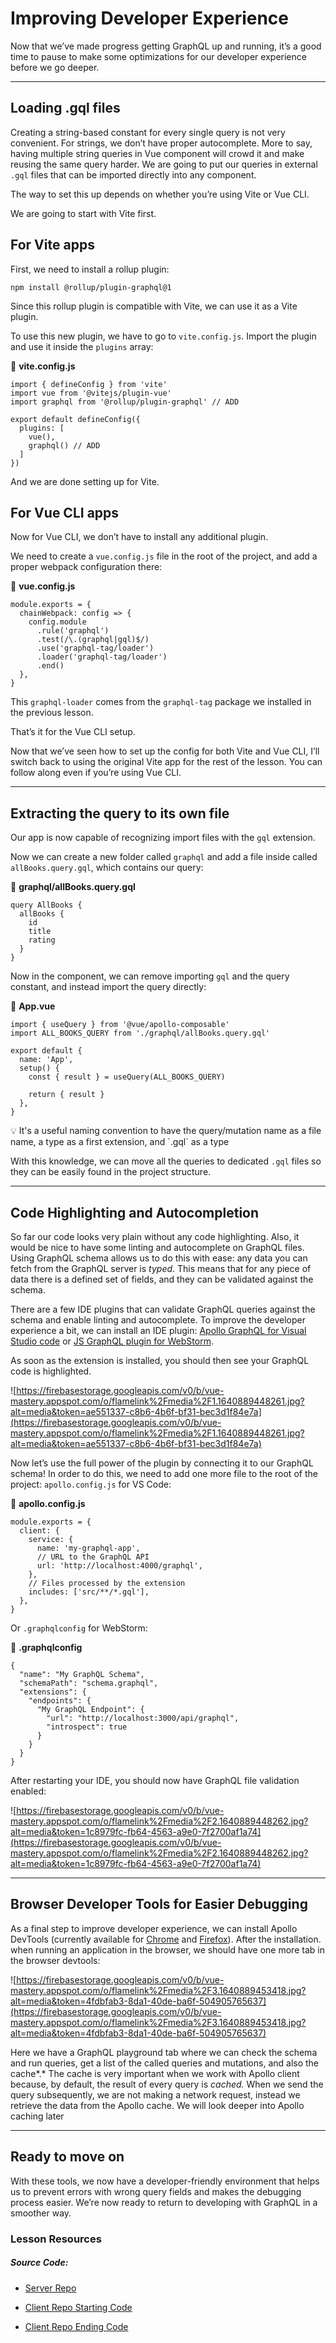 Improving Developer Experience
==============================

Now that we’ve made progress getting GraphQL up and running, it’s a good time to pause to make some optimizations for our developer experience before we go deeper.

* * *

Loading .gql files
------------------

Creating a string-based constant for every single query is not very convenient. For strings, we don’t have proper autocomplete. More to say, having multiple string queries in Vue component will crowd it and make reusing the same query harder. We are going to put our queries in external `.gql` files that can be imported directly into any component.

The way to set this up depends on whether you’re using Vite or Vue CLI.

We are going to start with Vite first.

For Vite apps
-------------

First, we need to install a rollup plugin:

    npm install @rollup/plugin-graphql@1
    

Since this rollup plugin is compatible with Vite, we can use it as a Vite plugin.

To use this new plugin, we have to go to `vite.config.js`. Import the plugin and use it inside the `plugins` array:

📃 **vite.config.js**

    import { defineConfig } from 'vite'
    import vue from '@vitejs/plugin-vue'
    import graphql from '@rollup/plugin-graphql' // ADD
    
    export default defineConfig({
      plugins: [
        vue(), 
        graphql() // ADD
      ]
    })
    

And we are done setting up for Vite.

For Vue CLI apps
----------------

Now for Vue CLI, we don’t have to install any additional plugin.

We need to create a `vue.config.js` file in the root of the project, and add a proper webpack configuration there:

📃 **vue.config.js**

    module.exports = {
      chainWebpack: config => {
        config.module
          .rule('graphql')
          .test(/\.(graphql|gql)$/)
          .use('graphql-tag/loader')
          .loader('graphql-tag/loader')
          .end()
      },
    }
    

This `graphql-loader` comes from the `graphql-tag` package we installed in the previous lesson.

That’s it for the Vue CLI setup.

Now that we’ve seen how to set up the config for both Vite and Vue CLI, I’ll switch back to using the original Vite app for the rest of the lesson. You can follow along even if you’re using Vue CLI.

* * *

Extracting the query to its own file
------------------------------------

Our app is now capable of recognizing import files with the `gql` extension.

Now we can create a new folder called `graphql` and add a file inside called `allBooks.query.gql`, which contains our query:

📃 **graphql/allBooks.query.gql**

    query AllBooks {
      allBooks {
        id
        title
        rating
      }
    }
    

Now in the component, we can remove importing `gql` and the query constant, and instead import the query directly:

📃 **App.vue**

    import { useQuery } from '@vue/apollo-composable'
    import ALL_BOOKS_QUERY from './graphql/allBooks.query.gql'
    
    export default {
      name: 'App',
      setup() {
        const { result } = useQuery(ALL_BOOKS_QUERY)
    
        return { result }
      },
    }
    

💡 It's a useful naming convention to have the query/mutation name as a file name, a type as a first extension, and \`.gql\` as a type

With this knowledge, we can move all the queries to dedicated `.gql` files so they can be easily found in the project structure.

* * *

Code Highlighting and Autocompletion
------------------------------------

So far our code looks very plain without any code highlighting. Also, it would be nice to have some linting and autocomplete on GraphQL files. Using GraphQL schema allows us to do this with ease: any data you can fetch from the GraphQL server is _typed_. This means that for any piece of data there is a defined set of fields, and they can be validated against the schema.

There are a few IDE plugins that can validate GraphQL queries against the schema and enable linting and autocomplete. To improve the developer experience a bit, we can install an IDE plugin: [Apollo GraphQL for Visual Studio code](https://marketplace.visualstudio.com/items?itemName=apollographql.vscode-apollo) or [JS GraphQL plugin for WebStorm](https://plugins.jetbrains.com/plugin/8097-js-graphql/).

As soon as the extension is installed, you should then see your GraphQL code is highlighted.

![https://firebasestorage.googleapis.com/v0/b/vue-mastery.appspot.com/o/flamelink%2Fmedia%2F1.1640889448261.jpg?alt=media&token=ae551337-c8b6-4b6f-bf31-bec3d1f84e7a](https://firebasestorage.googleapis.com/v0/b/vue-mastery.appspot.com/o/flamelink%2Fmedia%2F1.1640889448261.jpg?alt=media&token=ae551337-c8b6-4b6f-bf31-bec3d1f84e7a)

Now let’s use the full power of the plugin by connecting it to our GraphQL schema! In order to do this, we need to add one more file to the root of the project: `apollo.config.js` for VS Code:

📃 **apollo.config.js**

    module.exports = {
      client: {
        service: {
          name: 'my-graphql-app',
          // URL to the GraphQL API
          url: 'http://localhost:4000/graphql',
        },
        // Files processed by the extension
        includes: ['src/**/*.gql'],
      },
    }
    

Or `.graphqlconfig` for WebStorm:

📃 **.graphqlconfig**

    {
      "name": "My GraphQL Schema",
      "schemaPath": "schema.graphql",
      "extensions": {
        "endpoints": {
          "My GraphQL Endpoint": {
            "url": "http://localhost:3000/api/graphql",
            "introspect": true
          }
        }
      }
    }
    

After restarting your IDE, you should now have GraphQL file validation enabled:

![https://firebasestorage.googleapis.com/v0/b/vue-mastery.appspot.com/o/flamelink%2Fmedia%2F2.1640889448262.jpg?alt=media&token=1c8979fc-fb64-4563-a9e0-7f2700af1a74](https://firebasestorage.googleapis.com/v0/b/vue-mastery.appspot.com/o/flamelink%2Fmedia%2F2.1640889448262.jpg?alt=media&token=1c8979fc-fb64-4563-a9e0-7f2700af1a74)

* * *

Browser Developer Tools for Easier Debugging
--------------------------------------------

As a final step to improve developer experience, we can install Apollo DevTools (currently available for [Chrome](https://chrome.google.com/webstore/detail/apollo-client-devtools/jdkknkkbebbapilgoeccciglkfbmbnfm?hl=en) and [Firefox](https://addons.mozilla.org/en-US/firefox/addon/apollo-developer-tools/)). After the installation. when running an application in the browser, we should have one more tab in the browser devtools:

![https://firebasestorage.googleapis.com/v0/b/vue-mastery.appspot.com/o/flamelink%2Fmedia%2F3.1640889453418.jpg?alt=media&token=4fdbfab3-8da1-40de-ba6f-504905765637](https://firebasestorage.googleapis.com/v0/b/vue-mastery.appspot.com/o/flamelink%2Fmedia%2F3.1640889453418.jpg?alt=media&token=4fdbfab3-8da1-40de-ba6f-504905765637)

Here we have a GraphQL playground tab where we can check the schema and run queries, get a list of the called queries and mutations, and also the cache\*.\* The cache is very important when we work with Apollo client because, by default, the result of every query is _cached._ When we send the query subsequently, we are not making a network request, instead we retrieve the data from the Apollo cache. We will look deeper into Apollo caching later

* * *

Ready to move on
----------------

With these tools, we now have a developer-friendly environment that helps us to prevent errors with wrong query fields and makes the debugging process easier. We’re now ready to return to developing with GraphQL in a smoother way.

### Lesson Resources

##### Source Code:

*   [Server Repo](https://github.com/Code-Pop/graphql-server)
    
*   [Client Repo Starting Code](https://github.com/Code-Pop/graphql-client/tree/L3-start)
    
*   [Client Repo Ending Code](https://github.com/Code-Pop/graphql-client/tree/L3-end)
